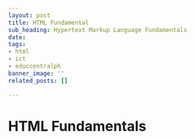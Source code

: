 ```yaml
---
layout: post
title: HTML Fundamental
sub_heading: Hypertext Markup Language Fundamentals
date: 
tags:
- html
- ict
- educcentralph
banner_image: ''
related_posts: []

---
```

# HTML Fundamentals